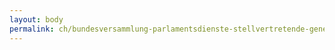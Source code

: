 ```yaml
---
layout: body
permalink: ch/bundesversammlung-parlamentsdienste-stellvertretende-generalsekretaerin-internationale-beziehungen-und-sprachen-italienisches-sekretariat/
---
```


